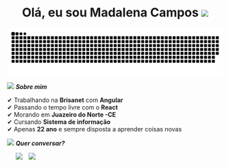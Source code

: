 <h1 align="center"><b>Olá, eu sou Madalena Campos <img src="https://media.giphy.com/media/hvRJCLFzcasrR4ia7z/giphy.gif" width="35"></b></h1>

<div align="center">
  <img  src="https://github.com/1999AZZAR/1999AZZAR/blob/main/resources/img/grid-snake.svg"
       alt="snake" /></a>
</div>

<img src="https://media.giphy.com/media/ObNTw8Uzwy6KQ/giphy.gif" width="30px">&nbsp;***Sobre mim***

✔ Trabalhando na **Brisanet** com **Angular**<br>
✔ Passando o tempo livre com o **React**<br>
✔ Morando em **Juazeiro do Norte -CE**<br>
✔ Cursando **Sistema de informação**<br>
✔ Apenas **22 ano** e sempre disposta a aprender coisas novas<br>

<img src="https://media.giphy.com/media/ObNTw8Uzwy6KQ/giphy.gif" width="30px">&nbsp;***Quer conversar?***

 <div  class="icons-social" style="margin-left: 10px;">
        <a style="margin-left: 10px;"  target="_blank" href="https://www.linkedin.com/in/saurabhmchavan/"><img src="https://img.icons8.com/doodle/40/000000/linkedin--v2.png"></a>
	<a style="margin-left: 10px;" target="_blank" href="https://instagram.com/100rabhch"><img src="https://img.icons8.com/doodle/40/000000/instagram-new--v2.png"></a>
 </div>
